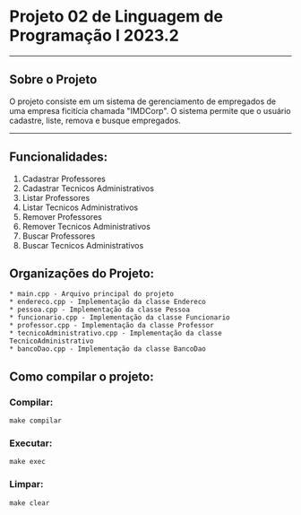 # Projeto 02 de Linguagem de Programação I 2023.2

---

## Sobre o Projeto

O projeto consiste em um sistema de gerenciamento de empregados de uma empresa
ficitícia chamada "IMDCorp". O sistema permite que o usuário cadastre, liste,
remova e busque empregados.

---

## Funcionalidades:
1. Cadastrar Professores
2. Cadastrar Tecnicos Administrativos
3. Listar Professores
4. Listar Tecnicos Administrativos
5. Remover Professores
6. Remover Tecnicos Administrativos
7. Buscar Professores
8. Buscar Tecnicos Administrativos

## Organizações do Projeto:
    * main.cpp - Arquivo principal do projeto
    * endereco.cpp - Implementação da classe Endereco
    * pessoa.cpp - Implementação da classe Pessoa
    * funcionario.cpp - Implementação da classe Funcionario
    * professor.cpp - Implementação da classe Professor
    * tecnicoAdministrativo.cpp - Implementação da classe TecnicoAdministrativo
    * bancoDao.cpp - Implementação da classe BancoDao

## Como compilar o projeto:
### **Compilar:**
    make compilar
### **Executar:**
    make exec
### **Limpar:**
    make clear

